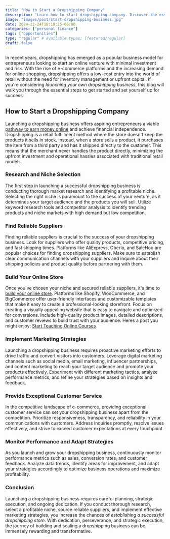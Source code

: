 ```yaml
---
title: "How to Start a Dropshipping Company"
description: "Learn how to start dropshipping company. Discover the essential steps, from choosing your niche to finding reliable suppliers, building your online store, driving traffic, and providing excellent customer service."
image: "images/post/start-dropshipping-business.jpg"
date: 2024-22-24T18:19:25+06:00
categories: ["personal finance"]
tags: ["opportunities"]
type: "regular" # available types: [featured/regular]
draft: false
---
```


In recent years, dropshipping has emerged as a popular business model for entrepreneurs looking to start an online venture with minimal investment and risk. With the rise of e-commerce platforms and the increasing demand for online shopping, dropshipping offers a low-cost entry into the world of retail without the need for inventory management or upfront capital. If you're considering _launching your own dropshipping business_, this blog  will walk you through the essential steps to get started and set yourself up for success.

## How to Start a Dropshipping Company

Launching a dropshipping business offers aspiring entrepreneurs a viable [pathway to earn money online](/blog/ways-to-make-money-online) and achieve financial independence. Dropshipping is a retail fulfillment method where the store doesn't keep the products it sells in stock. Instead, when a store sells a product, it purchases the item from a third party and has it shipped directly to the customer. This means that the merchant never handles the product directly, minimizing the upfront investment and operational hassles associated with traditional retail models.

### Research and Niche Selection

The first step in launching a successful dropshipping business is conducting thorough market research and identifying a profitable niche. Selecting the right niche is paramount to the success of your venture, as it determines your target audience and the products you will sell. Utilize keyword research tools and competitor analysis to identify trending products and niche markets with high demand but low competition.

### Find Reliable Suppliers

Finding reliable suppliers is crucial to the success of your dropshipping business. Look for suppliers who offer quality products, competitive pricing, and fast shipping times. Platforms like AliExpress, Oberlo, and SaleHoo are popular choices for finding dropshipping suppliers. Make sure to establish clear communication channels with your suppliers and inquire about their shipping policies and product quality before partnering with them.

### Build Your Online Store

Once you've chosen your niche and secured reliable suppliers, it's time to [build your online store](/blog/launch-an-ecommerce-store). Platforms like Shopify, WooCommerce, and BigCommerce offer user-friendly interfaces and customizable templates that make it easy to create a professional-looking storefront. Focus on creating a visually appealing website that is easy to navigate and optimized for conversions. Include high-quality product images, detailed descriptions, and customer reviews to build trust with your audience. Heres a post you might enjoy: [Start Teaching Online Courses](/blog/make-money-teaching-online-courses)

### Implement Marketing Strategies

Launching a dropshipping business requires proactive marketing efforts to drive traffic and convert visitors into customers. Leverage digital marketing channels such as social media, email marketing, influencer partnerships, and content marketing to reach your target audience and promote your products effectively. Experiment with different marketing tactics, analyze performance metrics, and refine your strategies based on insights and feedback.

### Provide Exceptional Customer Service

In the competitive landscape of e-commerce, providing exceptional customer service can set your dropshipping business apart from the competition. Prioritize responsiveness, transparency, and reliability in your communications with customers. Address inquiries promptly, resolve issues effectively, and strive to exceed customer expectations at every touchpoint.

### Monitor Performance and Adapt Strategies

As you launch and grow your dropshipping business, continuously monitor performance metrics such as sales, conversion rates, and customer feedback. Analyze data trends, identify areas for improvement, and adapt your strategies accordingly to optimize business operations and maximize profitability.

### Conclusion

Launching a dropshipping business requires careful planning, strategic execution, and ongoing dedication. If you conduct thorough research, select a profitable niche, source reliable suppliers, and implement effective marketing strategies, you increase the chances of _establishing a successful dropshipping store_. With dedication, perseverance, and strategic execution, the journey of building and scaling a dropshipping business can be immensely rewarding and transformative.
